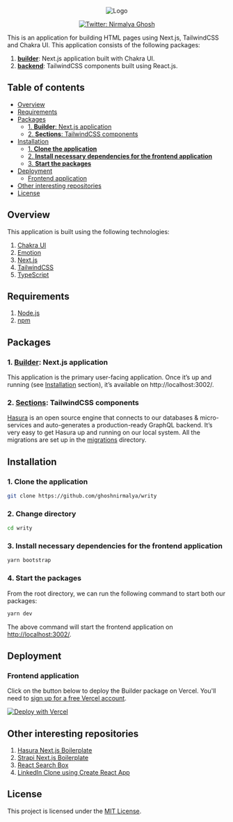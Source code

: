 <p align="center">
  <img src="https://user-images.githubusercontent.com/6391763/103397026-621bde00-4b5c-11eb-9869-dfd839b52879.png" alt="Logo"/>
</p>

<p align="center">
  <a href="https://twitter.com/nirmalyaghosh23">
    <img alt="Twitter: Nirmalya Ghosh" src="https://img.shields.io/twitter/follow/nirmalyaghosh23.svg?style=social" target="_blank" />
  </a>
</p>

This is an application for building HTML pages using Next.js, TailwindCSS and Chakra UI. This application consists of the following packages:

1. [**builder**](https://github.com/ghoshnirmalya/writy/tree/main/packages/builder): Next.js application built with Chakra UI.
2. [**backend**](https://github.com/ghoshnirmalya/writy/tree/main/packages/sections): TailwindCSS components built using React.js.

## Table of contents

<!-- START doctoc generated TOC please keep comment here to allow auto update -->
<!-- DON'T EDIT THIS SECTION, INSTEAD RE-RUN doctoc TO UPDATE -->

- [Overview](#overview)
- [Requirements](#requirements)
- [Packages](#packages)
  - [1. **Builder**: Next.js application](#1-builder-nextjs-application)
  - [2. **Sections**: TailwindCSS components](#2-sections-tailwindcss-components)
- [Installation](#installation)
  - [1. **Clone the application**](#1-clone-the-application)
  - [2. **Install necessary dependencies for the frontend application**](#2-install-necessary-dependencies-for-the-frontend-application)
  - [3. **Start the packages**](#3-start-the-packages)
- [Deployment](#deployment)
  - [Frontend application](#frontend-application)
- [Other interesting repositories](#other-interesting-repositories)
- [License](#license)

<!-- END doctoc generated TOC please keep comment here to allow auto update -->

## Overview

This application is built using the following technologies:

1. [Chakra UI](https://chakra-ui.com/)
2. [Emotion](https://emotion.sh/)
3. [Next.js](https://nextjs.org/)
4. [TailwindCSS](https://tailwindcss.com/)
5. [TypeScript](https://www.typescriptlang.org/)

## Requirements

1. [Node.js](https://nodejs.org/)
2. [npm](https://www.npmjs.com/)

## Packages

### 1. [**Builder**](https://github.com/ghoshnirmalya/writy/tree/main/packages/builder): Next.js application

This application is the primary user-facing application. Once it’s up and running (see [Installation](https://github.com/ghoshnirmalya/writy#installation) section), it’s available on http://localhost:3002/.

### 2. [**Sections**](https://github.com/ghoshnirmalya/writy/tree/main/packages/sections): TailwindCSS components

[Hasura](https://hasura.io/) is an open source engine that connects to our databases & micro-services and auto-generates a production-ready GraphQL backend. It’s very easy to get Hasura up and running on our local system. All the migrations are set up in the [migrations](https://github.com/ghoshnirmalya/nextjs-hasura-trello-clone/tree/master/packages/backend/migrations) directory.

## Installation

### 1. **Clone the application**

```sh
git clone https://github.com/ghoshnirmalya/writy
```

### 2. **Change directory**

```sh
cd writy
```

### 3. **Install necessary dependencies for the frontend application**

```sh
yarn bootstrap
```

### 4. **Start the packages**

From the root directory, we can run the following command to start both our packages:

```sh
yarn dev
```

The above command will start the frontend application on [http://localhost:3002/](http://localhost:3002).

## Deployment

### Frontend application

Click on the button below to deploy the Builder package on Vercel. You'll need to [sign up for a free Vercel account](https://vercel.com/signup/).

[![Deploy with Vercel](https://vercel.com/button)](https://vercel.com/new/git/external?repository-url=https%3A%2F%2Fgithub.com%2Fghoshnirmalya%2Fwrity&project-name=writy&repo-name=writy&demo-title=Writy&demo-description=Generate%20beautiful%20HTML%20files%20without%20writing%20any%20code.)

## Other interesting repositories

1. [Hasura Next.js Boilerplate](https://github.com/ghoshnirmalya/nextjs-hasura-trello-clone)
2. [Strapi Next.js Boilerplate](https://github.com/ghoshnirmalya/nextjs-strapi-boilerplate)
3. [React Search Box](https://github.com/ghoshnirmalya/react-search-box)
4. [LinkedIn Clone using Create React App](https://github.com/ghoshnirmalya/linkedin-clone-react-frontend)

## License

This project is licensed under the [MIT License](https://opensource.org/licenses/MIT).
